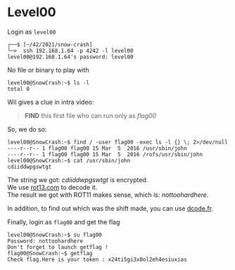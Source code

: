 # Level00

Login as `level00`

```
┌──$ [~/42/2021/snow-crash]
└─>  ssh 192.168.1.64 -p 4242 -l level00
level00@192.168.1.64's password: level00
```

No file or binary to play with

```
level00@SnowCrash:~$ ls -l
total 0
```

Wil gives a clue in intra video:

>**FIND** this first file who can run only as *flag00*

So, we do so:

```
level00@SnowCrash:~$ find / -user flag00 -exec ls -l {} \; 2>/dev/null
----r--r-- 1 flag00 flag00 15 Mar  5  2016 /usr/sbin/john
----r--r-- 1 flag00 flag00 15 Mar  5  2016 /rofs/usr/sbin/john
level00@SnowCrash:~$ cat /usr/sbin/john
cdiiddwpgswtgt
```

The string we got: *cdiiddwpgswtgt* is encrypted.  
We use [rot13.com](https://rot13.com/) to decode it.  
The result we got with ROT11 makes sense, which is: *nottoohardhere*.

In addition, to find out which was the shift made, you can use [dcode.fr](https://www.dcode.fr/rot-cipher).

Finally, login as `flag00` and get the flag

```
level00@SnowCrash:~$ su flag00
Password: nottoohardhere
Don't forget to launch getflag !
flag00@SnowCrash:~$ getflag
Check flag.Here is your token : x24ti5gi3x0ol2eh4esiuxias
```
